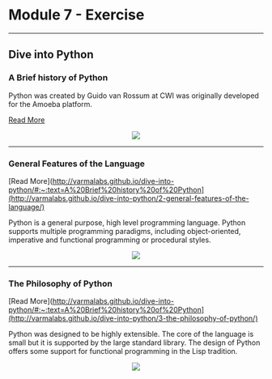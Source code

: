 # Module 7 - Exercise
---
## Dive into Python

### A Brief history of Python

Python was created by Guido van Rossum at CWI was originally developed for the Amoeba platform.

[Read More](http://varmalabs.github.io/dive-into-python/#:~:text=A%20Brief%20history%20of%20Python)

<center><img src="images/fraud_detection.jpg"/></center>

---
### General Features of the Language

[Read More](http://varmalabs.github.io/dive-into-python/#:~:text=A%20Brief%20history%20of%20Python](http://varmalabs.github.io/dive-into-python/2-general-features-of-the-language/)

Python is a general purpose, high level programming language. Python supports multiple programming paradigms, including object-oriented, imperative and functional programming or procedural styles.

<center><img src="images/financial_modeling.jpg"/></center>

---
### The Philosophy of Python

[Read More](http://varmalabs.github.io/dive-into-python/#:~:text=A%20Brief%20history%20of%20Python](http://varmalabs.github.io/dive-into-python/3-the-philosophy-of-python/)

Python was designed to be highly extensible. The core of the language is small but it is supported by the large standard library. The design of Python offers some support for functional programming in the Lisp tradition.

<center><img src="[https://camo.githubusercontent.com/a085b4fe60690252b8aa2de917c53fc3f63aec21aafea21c8f1ecb543d2c44cb/68747470733a2f2f7777772e616c74756d696e74656c6c6967656e63652e636f6d2f6173736574732f74696d652d7365726965732d70726564696374696f6e2d7573696e672d6c73746d2d646565702d6e657572616c2d6e6574776f726b732f73696e776176655f66756c6c5f7365712e706e67](https://miro.medium.com/max/840/1*RJMxLdTHqVBSijKmOO5MAg.jpeg)"/></center>


